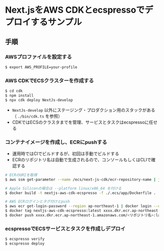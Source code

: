 # Next.jsをAWS CDKとecspressoでデプロイするサンプル

## 手順

### AWSプロファイルを設定する

```bash
$ export AWS_PROFILE=your-profile
```

### AWS CDKでECSクラスターを作成する

```bash
$ cd cdk
$ npm install
$ npx cdk deploy NextJs-develop
```

- `NextJs-develop`
  以外にステージング・プロダクション用のスタックがある（ `./bin/cdk.ts` を参照）
- CDKではECSのクラスタまでを管理、サービスとタスクはecspressoに任せる

### コンテナイメージを作成し、ECRにpushする

- 運用時ではCIでビルドするが、初回は手動でビルドする
- ECRのリポジトリ名は自動で生成されるので、コンソールもしくはCLIで確認する

```bash
# ECRのURIを取得
$ aws ssm get-parameter --name /ecs/next-js-cdk/ecr-repository-name | jq .Parameter.Value
```

```bash
# Apple Siliconの場合は --platform linux/x86_64 を付ける
$ docker build -t nextjs-aws-cdk-ecspresso -f ./.ecs/app/Dockerfile .

# AWS ECRログインとタグ付けとpush
$ aws ecr get-login-password --region ap-northeast-1 | docker login --username AWS --password-stdin xxxx.dkr.ecr.ap-northeast-1.amazonaws.com
$ docker tag nextjs-aws-cdk-ecspresso:latest xxxx.dkr.ecr.ap-northeast-1.amazonaws.com/<リポジトリ名>:latest
$ docker push xxxx.dkr.ecr.ap-northeast-1.amazonaws.com/<リポジトリ名>:latest
```

### ecspressoでECSサービスとタスクを作成しデプロイ

```bash
$ ecspresso verify
$ ecspresso deploy
```
